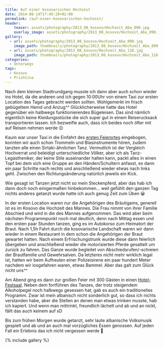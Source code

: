 ```yaml
---
title: Auf einer kosovarischen Hochzeit
date: 2014-08-14T17:45:29+02:00
permalink: /auf-einer-kosovarischen-hochzeit/
header:
    teaser: assets/photography/2013_08_kosovo/Hochzeit_Aba_090.jpg
    overlay_image: assets/photography/2013_08_kosovo/Hochzeit_Aba_090.jpg
gallery:
  - url: assets/photography/2013_08_kosovo/Hochzeit_Aba_090.jpg
    image_path: thumbnails/photography/2013_08_kosovo/Hochzeit_Aba_090.jpg
  - url: assets/photography/2013_08_kosovo/Hochzeit_Aba_116.jpg
    image_path: thumbnails/photography/2013_08_kosovo/Hochzeit_Aba_116.jpg
categories:
  - Unterwegs
tags:
  - Kosovo
  - Prishtina
---
```


Nach dem kleinen Stadtrundgang musste ich dann aber auch schon wieder ins Hotel, da die anderen und ich gegen 10:00Uhr 
von einem Taxi zur ersten Location des Tages gebracht werden sollten. Wohlgemerkt im frisch gebügeltem Hemd und Anzug^^ 
Glücklicherweise hatte das Hotel gegenüber ein halbwegs funktionierendes Bügeleisen. 
Das sind nämlich eigentlich keine Kleidungsstücke die sich super gut in einem Reiserucksack transportieren lassen. 
Ich bezweifle auch, dass ich beides noch öfter mit auf Reisen nehmen werde 😉

Kaum war unser Taxi in die Einfahrt des [ersten Feierortes](https://www.youtube.com/watch?v=YMoqp-S6MdA) eingebogen, 
konnten wir auch schon Trommeln und Blasinstrumente hören, zudem tanzten alle einen Sirtaki-ähnlichen Tanz. 
Vermutlich ist der Vergleich Hochverrat und beleidigt unterschiedliche Völker, aber ich als Tanz-Legastheniker, 
der keine Stile auseinander halten kann, packt alles in einen Topf bei dem sich eine Gruppe an den Händen/Schultern anfasst, 
es dann ein paar Schritte nach rechts und anschließend wieder etwas nach links geht. Zwischen den Richtungsänderung natürlich jeweils ein Kick.

Wie gesagt ist Tanzen jetzt nicht so mein Steckenpferd, aber das hab ich dann doch noch einigermaßen hinbekommen…
weil gefühlt den ganzen Tag nichts anderes getanzt wurde hatte ich auch genug Zeit zum Üben 😀

In der ersten Location waren nur die Angehörigen des Bräutigams, generell ist es im Kosovo die Hochzeit des Mannes. 
Die Frau nimmt von ihrer Familie Abschied und wird in die des Mannes aufgenommen. 
Das wird aber beim nächsten Programmpunkt noch mal deutlich, denn nach Mittag essen und den ersten paar Stunden tanzen, 
ging es im Autokorso zum Heimatort der Braut. Nach 1,5h Fahrt durch die kosovarische Landschaft waren wir dann wieder in 
einem Restaurant in dem schon die Angehörigen der Braut gewartet hatten. 
Nach einem Erfrischungstrunk wurde diese dann feierlich übergeben und anschließend wieder die motorisierten Pferde gesattelt um zurück zu fahren. 
Das Ganze wurde begleitet von Abschiedsrufen/-schreien der Brautfamilie und Gewehrsalven. Da letzteres nicht mehr wirklich legal ist, 
hatten wir beim Aufheulen einer Polizeisirene ein paar hundert Meter nachdem wir losgefahren waren, etwas Bammel. 
Aber das galt zum Glück nicht uns^^

Am Abend ging es dann zur großen Feier mit 300 Gästen in einen [Hotel-Festsaal](http://www.emeraldhotel.info/?message=true&FaqeID=1). 
Neben dem fortführen des Tanzes, der trotz steigendem Alkoholpegel noch halbwegs gesessen hat, gab es auch ein traditionelles Programm. 
Zwar ist mein albanisch nicht sonderlich gut, so dass ich nichts verstanden habe, aber die Stellen an denen man etwas trinken musste, hab ich kapiert. 
Und wenn man mittrinkt, freundlich lächelt und ab und an nickt, fällt das auch keinem auf xD

Bis zum frühen Morgen wurde getanzt, sehr laute albanische Volksmusik gespielt und ab und an auch mal vorzügliches Essen genossen. 
Auf jeden Fall ein Erlebnis das ich nicht vergessen werde 🙂

{% include gallery %}